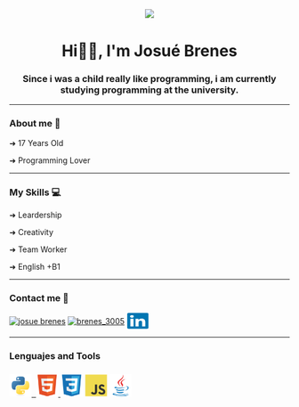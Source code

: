 <div id="header" align="center">
    <img src="https://media.giphy.com/media/7NoNw4pMNTvgc/giphy.gif" width="200" />
    <h1 align="center">Hi👋🏼, I'm Josué Brenes</h1>
    <h3 align="center">Since i was a child really like programming, i am currently studying programming at the university.
    </h3>
</div>

---
### About me 👤

➜ 17 Years Old

➜ Programming Lover 

--- 
### My Skills 💻

➜ Leardership

➜ Creativity

➜ Team Worker

➜ English +B1

---
<h3 align="left">Contact me 📱
</h3>
<p align="left">
<a href="https://www.facebook.com/Josue.Brenes.3005" target="blank"><img align="center" src="https://raw.githubusercontent.com/rahuldkjain/github-profile-readme-generator/master/src/images/icons/Social/facebook.svg" alt="josue brenes" height="30" width="40" /></a>
<a href="https://instagram.com/brenes_3005" target="blank"><img align="center" src="https://raw.githubusercontent.com/rahuldkjain/github-profile-readme-generator/master/src/images/icons/Social/instagram.svg" alt="brenes_3005" height="30" width="40" /></a>
<a href="https://www.linkedin.com/in/josu%C3%A9-brenes-0281ba211/" target="blank"><img align="center" src="https://github.com/devicons/devicon/blob/master/icons/linkedin/linkedin-original.svg" alt="Josué Brenes" height="30" width="40" /></a>
</p>

---
<div align="left">
    <h3>Lenguajes and Tools<h3>
 </div>
    <p align="left"> <a href="https://www.w3.org/html/" target="_blank" rel="noreferrer"> <img src="https://github.com/devicons/devicon/blob/master/icons/python/python-original.svg" tittle="Git" **alt="Git"
    width="40" height="40"/>&nbsp; 
    <img src="https://github.com/devicons/devicon/blob/master/icons/html5/html5-original.svg" alt="html5" width="40" height="40"/> </a> <a href="https://www.python.org" target="_blank" rel="noreferrer"></a>
     <img src="https://github.com/devicons/devicon/blob/master/icons/css3/css3-original.svg" alt="css3" width="40" height="40"/> </a>
    <img src="https://github.com/devicons/devicon/blob/master/icons/javascript/javascript-original.svg" width="40" height="40"/> </a>
    <img src="https://github.com/devicons/devicon/blob/master/icons/java/java-original.svg" width="40" height="40"/> </a>
</div>
